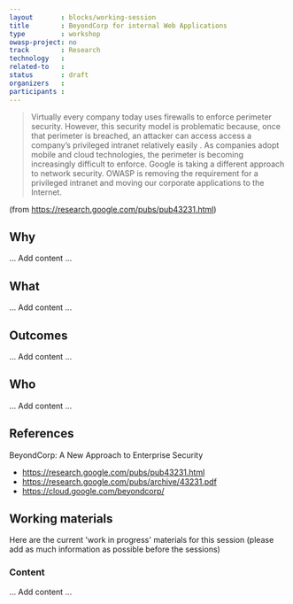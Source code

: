 ```yaml
---
layout       : blocks/working-session
title        : BeyondCorp for internal Web Applications
type         : workshop
owasp-project: no
track        : Research
technology   :
related-to   :
status       : draft
organizers   :
participants :
---
```


> Virtually every company today uses firewalls to enforce perimeter security. However, this security model is problematic because, once that perimeter is breached, an attacker can access access a company’s privileged intranet relatively easily . As companies adopt mobile and cloud technologies, the perimeter is becoming increasingly difficult to enforce. Google is taking a different approach to network security. OWASP is removing the requirement for a privileged intranet and moving our corporate applications to the Internet.

(from https://research.google.com/pubs/pub43231.html)

## Why

... Add content ...

## What

... Add content ...

## Outcomes

... Add content ...

## Who

... Add content ...

## References

BeyondCorp: A New Approach to Enterprise Security

 - https://research.google.com/pubs/pub43231.html
 - https://research.google.com/pubs/archive/43231.pdf
 - https://cloud.google.com/beyondcorp/

## Working materials

Here are the current 'work in progress' materials for this session (please add as much information as possible before the sessions)

### Content

... Add content ...
